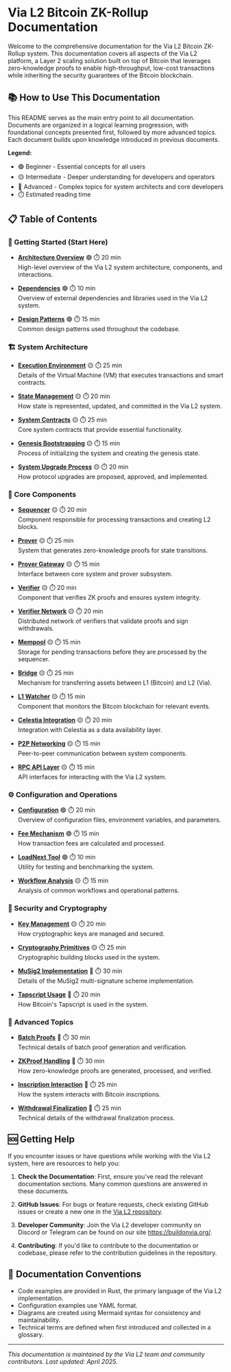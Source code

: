 # Via L2 Bitcoin ZK-Rollup Documentation

Welcome to the comprehensive documentation for the Via L2 Bitcoin ZK-Rollup system. This documentation covers all aspects of the Via L2 platform, a Layer 2 scaling solution built on top of Bitcoin that leverages zero-knowledge proofs to enable high-throughput, low-cost transactions while inheriting the security guarantees of the Bitcoin blockchain.

## 📚 How to Use This Documentation

This README serves as the main entry point to all documentation. Documents are organized in a logical learning progression, with foundational concepts presented first, followed by more advanced topics. Each document builds upon knowledge introduced in previous documents.

**Legend:**
- 🟢 Beginner - Essential concepts for all users
- 🟡 Intermediate - Deeper understanding for developers and operators
- 🔴 Advanced - Complex topics for system architects and core developers
- ⏱️ Estimated reading time

## 📋 Table of Contents

### 🚀 Getting Started (Start Here)

- [**Architecture Overview**](architecture_overview.md) 🟢 ⏱️ 20 min  
  High-level overview of the Via L2 system architecture, components, and interactions.

- [**Dependencies**](dependencies.md) 🟢 ⏱️ 10 min  
  Overview of external dependencies and libraries used in the Via L2 system.

- [**Design Patterns**](design_patterns.md) 🟢 ⏱️ 15 min  
  Common design patterns used throughout the codebase.

### 🏗️ System Architecture

- [**Execution Environment**](execution_environment.md) 🟡 ⏱️ 25 min  
  Details of the Virtual Machine (VM) that executes transactions and smart contracts.

- [**State Management**](state_management.md) 🟡 ⏱️ 20 min  
  How state is represented, updated, and committed in the Via L2 system.

- [**System Contracts**](system_contracts.md) 🟡 ⏱️ 25 min  
  Core system contracts that provide essential functionality.

- [**Genesis Bootstrapping**](genesis_bootstrapping.md) 🟡 ⏱️ 15 min  
  Process of initializing the system and creating the genesis state.

- [**System Upgrade Process**](system_upgrade_process.md) 🟡 ⏱️ 20 min  
  How protocol upgrades are proposed, approved, and implemented.

### 🔄 Core Components

- [**Sequencer**](sequencer.md) 🟡 ⏱️ 20 min  
  Component responsible for processing transactions and creating L2 blocks.

- [**Prover**](prover.md) 🟡 ⏱️ 25 min  
  System that generates zero-knowledge proofs for state transitions.

- [**Prover Gateway**](prover_gateway.md) 🟡 ⏱️ 15 min  
  Interface between core system and prover subsystem.

- [**Verifier**](verifier.md) 🟡 ⏱️ 20 min  
  Component that verifies ZK proofs and ensures system integrity.

- [**Verifier Network**](verifier_network.md) 🟡 ⏱️ 20 min  
  Distributed network of verifiers that validate proofs and sign withdrawals.

- [**Mempool**](mempool.md) 🟡 ⏱️ 15 min  
  Storage for pending transactions before they are processed by the sequencer.

- [**Bridge**](bridge.md) 🟡 ⏱️ 25 min  
  Mechanism for transferring assets between L1 (Bitcoin) and L2 (Via).

- [**L1 Watcher**](l1_watcher.md) 🟡 ⏱️ 15 min  
  Component that monitors the Bitcoin blockchain for relevant events.

- [**Celestia Integration**](celestia_integration.md) 🟡 ⏱️ 20 min  
  Integration with Celestia as a data availability layer.

- [**P2P Networking**](p2p_networking.md) 🟡 ⏱️ 15 min  
  Peer-to-peer communication between system components.

- [**RPC API Layer**](rpc_api_layer.md) 🟡 ⏱️ 15 min  
  API interfaces for interacting with the Via L2 system.

### ⚙️ Configuration and Operations

- [**Configuration**](configuration.md) 🟢 ⏱️ 20 min  
  Overview of configuration files, environment variables, and parameters.

- [**Fee Mechanism**](fee_mechanism.md) 🟢 ⏱️ 15 min  
  How transaction fees are calculated and processed.

- [**LoadNext Tool**](loadnext_tool.md) 🟢 ⏱️ 10 min  
  Utility for testing and benchmarking the system.

- [**Workflow Analysis**](workflow_analysis.md) 🟡 ⏱️ 15 min  
  Analysis of common workflows and operational patterns.

### 🔐 Security and Cryptography

- [**Key Management**](key_management.md) 🟡 ⏱️ 20 min  
  How cryptographic keys are managed and secured.

- [**Cryptography Primitives**](cryptography_primitives.md) 🟡 ⏱️ 25 min  
  Cryptographic building blocks used in the system.

- [**MuSig2 Implementation**](musig2_implementation.md) 🔴 ⏱️ 30 min  
  Details of the MuSig2 multi-signature scheme implementation.

- [**Tapscript Usage**](tapscript_usage.md) 🔴 ⏱️ 20 min  
  How Bitcoin's Tapscript is used in the system.

### 🧠 Advanced Topics

- [**Batch Proofs**](batch_proofs.md) 🔴 ⏱️ 30 min  
  Technical details of batch proof generation and verification.

- [**ZKProof Handling**](zkproof_handling.md) 🔴 ⏱️ 30 min  
  How zero-knowledge proofs are generated, processed, and verified.

- [**Inscription Interaction**](inscription_interaction.md) 🔴 ⏱️ 25 min  
  How the system interacts with Bitcoin inscriptions.

- [**Withdrawal Finalization**](withdrawal_finalization.md) 🔴 ⏱️ 25 min  
  Technical details of the withdrawal finalization process.

## 🆘 Getting Help

If you encounter issues or have questions while working with the Via L2 system, here are resources to help you:

1. **Check the Documentation**: First, ensure you've read the relevant documentation sections. Many common questions are answered in these documents.

2. **GitHub Issues**: For bugs or feature requests, check existing GitHub issues or create a new one in the [Via L2 repository](https://github.com/via-org/via-core).

3. **Developer Community**: Join the Via L2 developer community on Discord or Telegram can be found on our site https://buildonvia.org/.

4. **Contributing**: If you'd like to contribute to the documentation or codebase, please refer to the contribution guidelines in the repository.

## 📝 Documentation Conventions

- Code examples are provided in Rust, the primary language of the Via L2 implementation.
- Configuration examples use YAML format.
- Diagrams are created using Mermaid syntax for consistency and maintainability.
- Technical terms are defined when first introduced and collected in a glossary.

---

*This documentation is maintained by the Via L2 team and community contributors. Last updated: April 2025.*